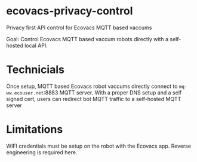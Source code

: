 # ecovacs-privacy-control
Privacy first API control for Ecovacs MQTT based vaccums

Goal: Control Ecovacs MQTT based vaccum robots directly with a self-hosted local API. 

# Technicials

Once setup, MQTT based Ecovacs robot vaccums directly connect to `mq-ww.ecouser.net`:8883 MQTT server. With a proper DNS setup and a self signed cert, users can redirect bot MQTT traffic to a self-hosted MQTT server

# Limitations

WIFI credentials must be setup on the robot with the Ecovacs app. Reverse engineering is required here.